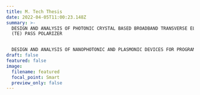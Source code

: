 ```yaml
---
title: M. Tech Thesis
date: 2022-04-05T11:00:23.148Z
summary: >-
  DESIGN AND ANALYSIS OF PHOTONIC CRYSTAL BASED BROADBAND TRANSVERSE ELECTRIC
  (TE) PASS POLARIZER


  DESIGN AND ANALYSIS OF NANOPHOTONIC AND PLASMONIC DEVICES FOR PROGRAMMABLE INTEGRATED PHOTONICS AND SENSING
draft: false
featured: false
image:
  filename: featured
  focal_point: Smart
  preview_only: false
---
```

